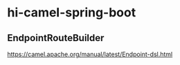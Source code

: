 # hi-camel-spring-boot

## EndpointRouteBuilder

https://camel.apache.org/manual/latest/Endpoint-dsl.html